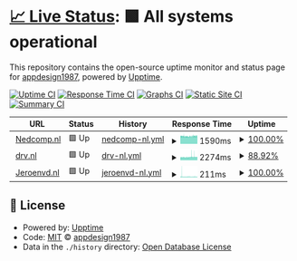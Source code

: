 # [📈 Live Status](https://appdesign1987.github.io/uptimesite): <!--live status--> **🟩 All systems operational**

This repository contains the open-source uptime monitor and status page for [appdesign1987](https://appdesign1987.github.io/uptimesite), powered by [Upptime](https://github.com/upptime/upptime).

[![Uptime CI](https://github.com/appdesign1987/uptimesite/workflows/Uptime%20CI/badge.svg)](https://github.com/appdesign1987/uptimesite/actions?query=workflow%3A%22Uptime+CI%22)
[![Response Time CI](https://github.com/appdesign1987/uptimesite/workflows/Response%20Time%20CI/badge.svg)](https://github.com/appdesign1987/uptimesite/actions?query=workflow%3A%22Response+Time+CI%22)
[![Graphs CI](https://github.com/appdesign1987/uptimesite/workflows/Graphs%20CI/badge.svg)](https://github.com/appdesign1987/uptimesite/actions?query=workflow%3A%22Graphs+CI%22)
[![Static Site CI](https://github.com/appdesign1987/uptimesite/workflows/Static%20Site%20CI/badge.svg)](https://github.com/appdesign1987/uptimesite/actions?query=workflow%3A%22Static+Site+CI%22)
[![Summary CI](https://github.com/appdesign1987/uptimesite/workflows/Summary%20CI/badge.svg)](https://github.com/appdesign1987/uptimesite/actions?query=workflow%3A%22Summary+CI%22)

<!--start: status pages-->
<!-- This summary is generated by Upptime (https://github.com/upptime/upptime) -->
<!-- Do not edit this manually, your changes will be overwritten -->
<!-- prettier-ignore -->
| URL | Status | History | Response Time | Uptime |
| --- | ------ | ------- | ------------- | ------ |
| <img alt="" src="https://favicons.githubusercontent.com/www.nedcomp.nl" height="13"> [Nedcomp.nl](https://www.nedcomp.nl) | 🟩 Up | [nedcomp-nl.yml](https://github.com/appdesign1987/uptimesite/commits/HEAD/history/nedcomp-nl.yml) | <details><summary><img alt="Response time graph" src="./graphs/nedcomp-nl/response-time-week.png" height="20"> 1590ms</summary><br><a href="https://appdesign1987.github.io/uptimesite/history/nedcomp-nl"><img alt="Response time 1590" src="https://img.shields.io/endpoint?url=https%3A%2F%2Fraw.githubusercontent.com%2Fappdesign1987%2Fuptimesite%2FHEAD%2Fapi%2Fnedcomp-nl%2Fresponse-time.json"></a><br><a href="https://appdesign1987.github.io/uptimesite/history/nedcomp-nl"><img alt="24-hour response time 1614" src="https://img.shields.io/endpoint?url=https%3A%2F%2Fraw.githubusercontent.com%2Fappdesign1987%2Fuptimesite%2FHEAD%2Fapi%2Fnedcomp-nl%2Fresponse-time-day.json"></a><br><a href="https://appdesign1987.github.io/uptimesite/history/nedcomp-nl"><img alt="7-day response time 1590" src="https://img.shields.io/endpoint?url=https%3A%2F%2Fraw.githubusercontent.com%2Fappdesign1987%2Fuptimesite%2FHEAD%2Fapi%2Fnedcomp-nl%2Fresponse-time-week.json"></a><br><a href="https://appdesign1987.github.io/uptimesite/history/nedcomp-nl"><img alt="30-day response time 1590" src="https://img.shields.io/endpoint?url=https%3A%2F%2Fraw.githubusercontent.com%2Fappdesign1987%2Fuptimesite%2FHEAD%2Fapi%2Fnedcomp-nl%2Fresponse-time-month.json"></a><br><a href="https://appdesign1987.github.io/uptimesite/history/nedcomp-nl"><img alt="1-year response time 1590" src="https://img.shields.io/endpoint?url=https%3A%2F%2Fraw.githubusercontent.com%2Fappdesign1987%2Fuptimesite%2FHEAD%2Fapi%2Fnedcomp-nl%2Fresponse-time-year.json"></a></details> | <details><summary><a href="https://appdesign1987.github.io/uptimesite/history/nedcomp-nl">100.00%</a></summary><a href="https://appdesign1987.github.io/uptimesite/history/nedcomp-nl"><img alt="All-time uptime 100.00%" src="https://img.shields.io/endpoint?url=https%3A%2F%2Fraw.githubusercontent.com%2Fappdesign1987%2Fuptimesite%2FHEAD%2Fapi%2Fnedcomp-nl%2Fuptime.json"></a><br><a href="https://appdesign1987.github.io/uptimesite/history/nedcomp-nl"><img alt="24-hour uptime 100.00%" src="https://img.shields.io/endpoint?url=https%3A%2F%2Fraw.githubusercontent.com%2Fappdesign1987%2Fuptimesite%2FHEAD%2Fapi%2Fnedcomp-nl%2Fuptime-day.json"></a><br><a href="https://appdesign1987.github.io/uptimesite/history/nedcomp-nl"><img alt="7-day uptime 100.00%" src="https://img.shields.io/endpoint?url=https%3A%2F%2Fraw.githubusercontent.com%2Fappdesign1987%2Fuptimesite%2FHEAD%2Fapi%2Fnedcomp-nl%2Fuptime-week.json"></a><br><a href="https://appdesign1987.github.io/uptimesite/history/nedcomp-nl"><img alt="30-day uptime 100.00%" src="https://img.shields.io/endpoint?url=https%3A%2F%2Fraw.githubusercontent.com%2Fappdesign1987%2Fuptimesite%2FHEAD%2Fapi%2Fnedcomp-nl%2Fuptime-month.json"></a><br><a href="https://appdesign1987.github.io/uptimesite/history/nedcomp-nl"><img alt="1-year uptime 100.00%" src="https://img.shields.io/endpoint?url=https%3A%2F%2Fraw.githubusercontent.com%2Fappdesign1987%2Fuptimesite%2FHEAD%2Fapi%2Fnedcomp-nl%2Fuptime-year.json"></a></details>
| <img alt="" src="https://favicons.githubusercontent.com/drv.nl" height="13"> [drv.nl](https://drv.nl) | 🟩 Up | [drv-nl.yml](https://github.com/appdesign1987/uptimesite/commits/HEAD/history/drv-nl.yml) | <details><summary><img alt="Response time graph" src="./graphs/drv-nl/response-time-week.png" height="20"> 2274ms</summary><br><a href="https://appdesign1987.github.io/uptimesite/history/drv-nl"><img alt="Response time 2274" src="https://img.shields.io/endpoint?url=https%3A%2F%2Fraw.githubusercontent.com%2Fappdesign1987%2Fuptimesite%2FHEAD%2Fapi%2Fdrv-nl%2Fresponse-time.json"></a><br><a href="https://appdesign1987.github.io/uptimesite/history/drv-nl"><img alt="24-hour response time 2482" src="https://img.shields.io/endpoint?url=https%3A%2F%2Fraw.githubusercontent.com%2Fappdesign1987%2Fuptimesite%2FHEAD%2Fapi%2Fdrv-nl%2Fresponse-time-day.json"></a><br><a href="https://appdesign1987.github.io/uptimesite/history/drv-nl"><img alt="7-day response time 2274" src="https://img.shields.io/endpoint?url=https%3A%2F%2Fraw.githubusercontent.com%2Fappdesign1987%2Fuptimesite%2FHEAD%2Fapi%2Fdrv-nl%2Fresponse-time-week.json"></a><br><a href="https://appdesign1987.github.io/uptimesite/history/drv-nl"><img alt="30-day response time 2274" src="https://img.shields.io/endpoint?url=https%3A%2F%2Fraw.githubusercontent.com%2Fappdesign1987%2Fuptimesite%2FHEAD%2Fapi%2Fdrv-nl%2Fresponse-time-month.json"></a><br><a href="https://appdesign1987.github.io/uptimesite/history/drv-nl"><img alt="1-year response time 2274" src="https://img.shields.io/endpoint?url=https%3A%2F%2Fraw.githubusercontent.com%2Fappdesign1987%2Fuptimesite%2FHEAD%2Fapi%2Fdrv-nl%2Fresponse-time-year.json"></a></details> | <details><summary><a href="https://appdesign1987.github.io/uptimesite/history/drv-nl">88.92%</a></summary><a href="https://appdesign1987.github.io/uptimesite/history/drv-nl"><img alt="All-time uptime 88.92%" src="https://img.shields.io/endpoint?url=https%3A%2F%2Fraw.githubusercontent.com%2Fappdesign1987%2Fuptimesite%2FHEAD%2Fapi%2Fdrv-nl%2Fuptime.json"></a><br><a href="https://appdesign1987.github.io/uptimesite/history/drv-nl"><img alt="24-hour uptime 100.00%" src="https://img.shields.io/endpoint?url=https%3A%2F%2Fraw.githubusercontent.com%2Fappdesign1987%2Fuptimesite%2FHEAD%2Fapi%2Fdrv-nl%2Fuptime-day.json"></a><br><a href="https://appdesign1987.github.io/uptimesite/history/drv-nl"><img alt="7-day uptime 88.92%" src="https://img.shields.io/endpoint?url=https%3A%2F%2Fraw.githubusercontent.com%2Fappdesign1987%2Fuptimesite%2FHEAD%2Fapi%2Fdrv-nl%2Fuptime-week.json"></a><br><a href="https://appdesign1987.github.io/uptimesite/history/drv-nl"><img alt="30-day uptime 88.92%" src="https://img.shields.io/endpoint?url=https%3A%2F%2Fraw.githubusercontent.com%2Fappdesign1987%2Fuptimesite%2FHEAD%2Fapi%2Fdrv-nl%2Fuptime-month.json"></a><br><a href="https://appdesign1987.github.io/uptimesite/history/drv-nl"><img alt="1-year uptime 88.92%" src="https://img.shields.io/endpoint?url=https%3A%2F%2Fraw.githubusercontent.com%2Fappdesign1987%2Fuptimesite%2FHEAD%2Fapi%2Fdrv-nl%2Fuptime-year.json"></a></details>
| <img alt="" src="https://favicons.githubusercontent.com/jeroenvd.nl" height="13"> [Jeroenvd.nl](https://jeroenvd.nl) | 🟩 Up | [jeroenvd-nl.yml](https://github.com/appdesign1987/uptimesite/commits/HEAD/history/jeroenvd-nl.yml) | <details><summary><img alt="Response time graph" src="./graphs/jeroenvd-nl/response-time-week.png" height="20"> 211ms</summary><br><a href="https://appdesign1987.github.io/uptimesite/history/jeroenvd-nl"><img alt="Response time 211" src="https://img.shields.io/endpoint?url=https%3A%2F%2Fraw.githubusercontent.com%2Fappdesign1987%2Fuptimesite%2FHEAD%2Fapi%2Fjeroenvd-nl%2Fresponse-time.json"></a><br><a href="https://appdesign1987.github.io/uptimesite/history/jeroenvd-nl"><img alt="24-hour response time 175" src="https://img.shields.io/endpoint?url=https%3A%2F%2Fraw.githubusercontent.com%2Fappdesign1987%2Fuptimesite%2FHEAD%2Fapi%2Fjeroenvd-nl%2Fresponse-time-day.json"></a><br><a href="https://appdesign1987.github.io/uptimesite/history/jeroenvd-nl"><img alt="7-day response time 211" src="https://img.shields.io/endpoint?url=https%3A%2F%2Fraw.githubusercontent.com%2Fappdesign1987%2Fuptimesite%2FHEAD%2Fapi%2Fjeroenvd-nl%2Fresponse-time-week.json"></a><br><a href="https://appdesign1987.github.io/uptimesite/history/jeroenvd-nl"><img alt="30-day response time 211" src="https://img.shields.io/endpoint?url=https%3A%2F%2Fraw.githubusercontent.com%2Fappdesign1987%2Fuptimesite%2FHEAD%2Fapi%2Fjeroenvd-nl%2Fresponse-time-month.json"></a><br><a href="https://appdesign1987.github.io/uptimesite/history/jeroenvd-nl"><img alt="1-year response time 211" src="https://img.shields.io/endpoint?url=https%3A%2F%2Fraw.githubusercontent.com%2Fappdesign1987%2Fuptimesite%2FHEAD%2Fapi%2Fjeroenvd-nl%2Fresponse-time-year.json"></a></details> | <details><summary><a href="https://appdesign1987.github.io/uptimesite/history/jeroenvd-nl">100.00%</a></summary><a href="https://appdesign1987.github.io/uptimesite/history/jeroenvd-nl"><img alt="All-time uptime 100.00%" src="https://img.shields.io/endpoint?url=https%3A%2F%2Fraw.githubusercontent.com%2Fappdesign1987%2Fuptimesite%2FHEAD%2Fapi%2Fjeroenvd-nl%2Fuptime.json"></a><br><a href="https://appdesign1987.github.io/uptimesite/history/jeroenvd-nl"><img alt="24-hour uptime 100.00%" src="https://img.shields.io/endpoint?url=https%3A%2F%2Fraw.githubusercontent.com%2Fappdesign1987%2Fuptimesite%2FHEAD%2Fapi%2Fjeroenvd-nl%2Fuptime-day.json"></a><br><a href="https://appdesign1987.github.io/uptimesite/history/jeroenvd-nl"><img alt="7-day uptime 100.00%" src="https://img.shields.io/endpoint?url=https%3A%2F%2Fraw.githubusercontent.com%2Fappdesign1987%2Fuptimesite%2FHEAD%2Fapi%2Fjeroenvd-nl%2Fuptime-week.json"></a><br><a href="https://appdesign1987.github.io/uptimesite/history/jeroenvd-nl"><img alt="30-day uptime 100.00%" src="https://img.shields.io/endpoint?url=https%3A%2F%2Fraw.githubusercontent.com%2Fappdesign1987%2Fuptimesite%2FHEAD%2Fapi%2Fjeroenvd-nl%2Fuptime-month.json"></a><br><a href="https://appdesign1987.github.io/uptimesite/history/jeroenvd-nl"><img alt="1-year uptime 100.00%" src="https://img.shields.io/endpoint?url=https%3A%2F%2Fraw.githubusercontent.com%2Fappdesign1987%2Fuptimesite%2FHEAD%2Fapi%2Fjeroenvd-nl%2Fuptime-year.json"></a></details>

<!--end: status pages-->

## 📄 License

- Powered by: [Upptime](https://github.com/upptime/upptime)
- Code: [MIT](./LICENSE) © [appdesign1987](https://appdesign1987.github.io/uptimesite)
- Data in the `./history` directory: [Open Database License](https://opendatacommons.org/licenses/odbl/1-0/)
